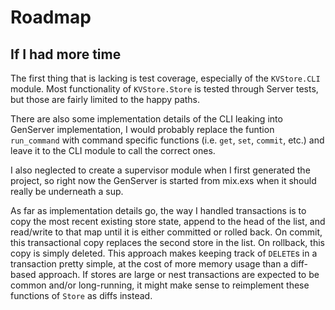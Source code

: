 # Roadmap

## If I had more time

The first thing that is lacking is test coverage, especially of the `KVStore.CLI` module. Most functionality of `KVStore.Store` is tested through Server tests, but those are fairly limited to the happy paths.

There are also some implementation details of the CLI leaking into GenServer implementation, I would probably replace the funtion `run_command` with command specific functions (i.e. `get`, `set`, `commit`, etc.) and leave it to the CLI module to call the correct ones.

I also neglected to create a supervisor module when I first generated the project, so right now the GenServer is started from mix.exs when it should really be underneath a sup.

As far as implementation details go, the way I handled transactions is to copy the most recent existing store state, append to the head of the list, and read/write to that map until it is either committed or rolled back. On commit, this transactional copy replaces the second store in the list. On rollback, this copy is simply deleted. This approach makes keeping track of `DELETE`s in a transaction pretty simple, at the cost of more memory usage than a diff-based approach. If stores are large or nest transactions are expected to be common and/or long-running, it might make sense to reimplement these functions of `Store` as diffs instead.
